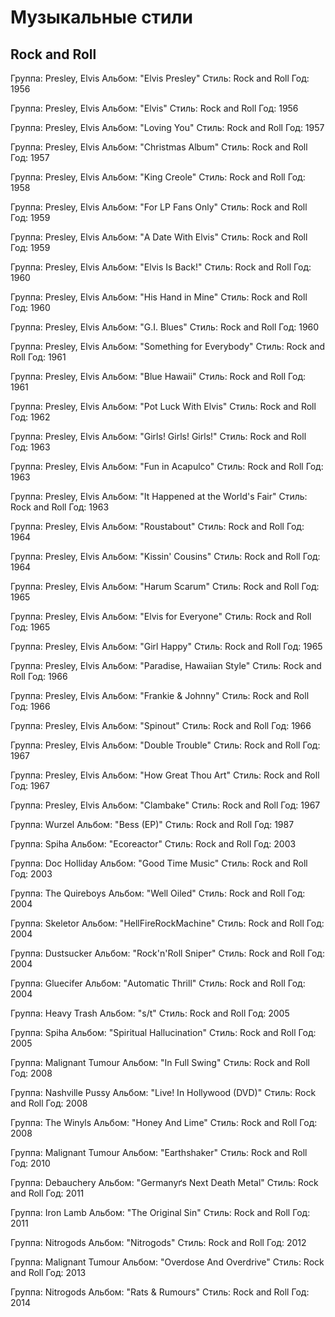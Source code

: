 # Музыкальные стили

## Rock and Roll

Группа: Presley, Elvis
Альбом: "Elvis Presley"
Стиль: Rock and Roll
Год: 1956

Группа: Presley, Elvis
Альбом: "Elvis"
Стиль: Rock and Roll
Год: 1956

Группа: Presley, Elvis
Альбом: "Loving You"
Стиль: Rock and Roll
Год: 1957

Группа: Presley, Elvis
Альбом: "Christmas Album"
Стиль: Rock and Roll
Год: 1957

Группа: Presley, Elvis
Альбом: "King Creole"
Стиль: Rock and Roll
Год: 1958

Группа: Presley, Elvis
Альбом: "For LP Fans Only"
Стиль: Rock and Roll
Год: 1959

Группа: Presley, Elvis
Альбом: "A Date With Elvis"
Стиль: Rock and Roll
Год: 1959

Группа: Presley, Elvis
Альбом: "Elvis Is Back!"
Стиль: Rock and Roll
Год: 1960

Группа: Presley, Elvis
Альбом: "His Hand in Mine"
Стиль: Rock and Roll
Год: 1960

Группа: Presley, Elvis
Альбом: "G.I. Blues"
Стиль: Rock and Roll
Год: 1960

Группа: Presley, Elvis
Альбом: "Something for Everybody"
Стиль: Rock and Roll
Год: 1961

Группа: Presley, Elvis
Альбом: "Blue Hawaii"
Стиль: Rock and Roll
Год: 1961

Группа: Presley, Elvis
Альбом: "Pot Luck With Elvis"
Стиль: Rock and Roll
Год: 1962

Группа: Presley, Elvis
Альбом: "Girls! Girls! Girls!"
Стиль: Rock and Roll
Год: 1963

Группа: Presley, Elvis
Альбом: "Fun in Acapulco"
Стиль: Rock and Roll
Год: 1963

Группа: Presley, Elvis
Альбом: "It Happened at the World's Fair"
Стиль: Rock and Roll
Год: 1963

Группа: Presley, Elvis
Альбом: "Roustabout"
Стиль: Rock and Roll
Год: 1964

Группа: Presley, Elvis
Альбом: "Kissin' Cousins"
Стиль: Rock and Roll
Год: 1964

Группа: Presley, Elvis
Альбом: "Harum Scarum"
Стиль: Rock and Roll
Год: 1965

Группа: Presley, Elvis
Альбом: "Elvis for Everyone"
Стиль: Rock and Roll
Год: 1965

Группа: Presley, Elvis
Альбом: "Girl Happy"
Стиль: Rock and Roll
Год: 1965

Группа: Presley, Elvis
Альбом: "Paradise, Hawaiian Style"
Стиль: Rock and Roll
Год: 1966

Группа: Presley, Elvis
Альбом: "Frankie & Johnny"
Стиль: Rock and Roll
Год: 1966

Группа: Presley, Elvis
Альбом: "Spinout"
Стиль: Rock and Roll
Год: 1966

Группа: Presley, Elvis
Альбом: "Double Trouble"
Стиль: Rock and Roll
Год: 1967

Группа: Presley, Elvis
Альбом: "How Great Thou Art"
Стиль: Rock and Roll
Год: 1967

Группа: Presley, Elvis
Альбом: "Clambake"
Стиль: Rock and Roll
Год: 1967

Группа: Wurzel
Альбом: "Bess (EP)"
Стиль: Rock and Roll
Год: 1987

Группа: Spiha
Альбом: "Ecoreactor"
Стиль: Rock and Roll
Год: 2003

Группа: Doc Holliday
Альбом: "Good Time Music"
Стиль: Rock and Roll
Год: 2003

Группа: The Quireboys
Альбом: "Well Oiled"
Стиль: Rock and Roll
Год: 2004

Группа: Skeletor
Альбом: "HellFireRockMachine"
Стиль: Rock and Roll
Год: 2004

Группа: Dustsucker
Альбом: "Rock'n'Roll Sniper"
Стиль: Rock and Roll
Год: 2004

Группа: Gluecifer
Альбом: "Automatic Thrill"
Стиль: Rock and Roll
Год: 2004

Группа: Heavy Trash
Альбом: "s/t"
Стиль: Rock and Roll
Год: 2005

Группа: Spiha
Альбом: "Spiritual Hallucination"
Стиль: Rock and Roll
Год: 2005

Группа: Malignant Tumour
Альбом: "In Full Swing"
Стиль: Rock and Roll
Год: 2008

Группа: Nashville Pussy
Альбом: "Live! In Hollywood (DVD)"
Стиль: Rock and Roll
Год: 2008

Группа: The Winyls
Альбом: "Honey And Lime"
Стиль: Rock and Roll
Год: 2008

Группа: Malignant Tumour
Альбом: "Earthshaker"
Стиль: Rock and Roll
Год: 2010

Группа: Debauchery
Альбом: "Germanyґs Next Death Metal"
Стиль: Rock and Roll
Год: 2011

Группа: Iron Lamb
Альбом: "The Original Sin"
Стиль: Rock and Roll
Год: 2011

Группа: Nitrogods
Альбом: "Nitrogods"
Стиль: Rock and Roll
Год: 2012

Группа: Malignant Tumour
Альбом: "Overdose And Overdrive"
Стиль: Rock and Roll
Год: 2013

Группа: Nitrogods
Альбом: "Rats & Rumours"
Стиль: Rock and Roll
Год: 2014

